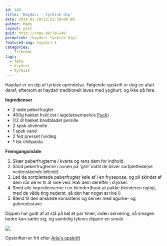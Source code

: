 ```yaml
---
id: 140
title: 'Haydari - tyrkisk dip'
date: 2014-01-29T12:51:58+00:00
author: Mads
layout: post
guid: http://chew.dk/?p=140
permalink: /haydari-tyrkisk-dip/
featured-img: haydari-1
categories:
  - Tilbehør
tags:
  - feta
  - krydret
  - tyrkisk
---
```

Haydari er en dip af tyrkisk oprindelse. Følgende opskrift er dog en afart deraf, eftersom at haydari traditionelt laves med yoghurt, og ikke på feta. <!--more-->

**Ingredienser**

  * 2 røde peberfrugter
  * 400g hakket hvid ost i lage(eksempelvis [Puck](http://www.arla.dk/Produkter/Brands/Arla/Produkter/puck-uf-middelshavsinspireret/))
  * 1/2 dl hakket bredbladet persille
  * 2 spsk olivenolie
  * 1 spsk vand
  * 2 fed presset hvidløg
  * 1 tsk chilipasta

**Fremgangsmåde**

  1. Skær peberfrugterne i kvarte og rens dem for indhold
  2. Smid peberfrugterne i ovnen på 'grill' indtil de bliver sortplettede(se nedenstående billede)
  3. Lad de sortplettede peberfrugter køle af i en frysepose, og pil skindet af dem når de er til at røre ved. Hak dem derefter i stykker.
  4. Smid alle ingredienserne i en blender(husk at pakke blenderen rigtigt, med de våde ting nederst, så den har noget at rive i)
  5. Blend til den ønskede konsistens og server med agurke- og gulerodsstave.

Dippen har godt af at stå på køl et par timer, inden servering, så smagen bedre kan sætte sig, og samtidig tyknes dippen en smule.

<a href="http://chew.dk/wp-content/uploads/haydari-2.jpg"><img src="http://chew.dk/wp-content/uploads/haydari-2-1024x739.jpg" /></a>

Opskriften er frit efter [Arla's opskrift](http://www.arla.dk/opskrifter/Haydari---tyrkisk-inspireret-dip/)